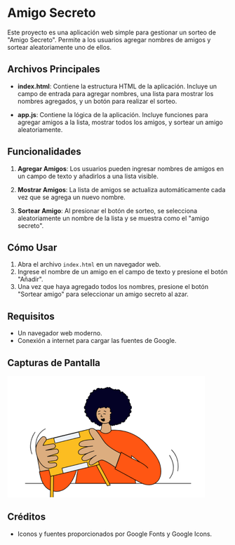 # Amigo Secreto

Este proyecto es una aplicación web simple para gestionar un sorteo de "Amigo Secreto". Permite a los usuarios agregar nombres de amigos y sortear aleatoriamente uno de ellos.

## Archivos Principales

- **index.html**: Contiene la estructura HTML de la aplicación. Incluye un campo de entrada para agregar nombres, una lista para mostrar los nombres agregados, y un botón para realizar el sorteo.

- **app.js**: Contiene la lógica de la aplicación. Incluye funciones para agregar amigos a la lista, mostrar todos los amigos, y sortear un amigo aleatoriamente.

## Funcionalidades

1. **Agregar Amigos**: Los usuarios pueden ingresar nombres de amigos en un campo de texto y añadirlos a una lista visible.

2. **Mostrar Amigos**: La lista de amigos se actualiza automáticamente cada vez que se agrega un nuevo nombre.

3. **Sortear Amigo**: Al presionar el botón de sorteo, se selecciona aleatoriamente un nombre de la lista y se muestra como el "amigo secreto".

## Cómo Usar

1. Abra el archivo `index.html` en un navegador web.
2. Ingrese el nombre de un amigo en el campo de texto y presione el botón "Añadir".
3. Una vez que haya agregado todos los nombres, presione el botón "Sortear amigo" para seleccionar un amigo secreto al azar.

## Requisitos

- Un navegador web moderno.
- Conexión a internet para cargar las fuentes de Google.

## Capturas de Pantalla

![Captura de pantalla de la aplicación](assets/amigo-secreto.png)

## Créditos

- Iconos y fuentes proporcionados por Google Fonts y Google Icons.
